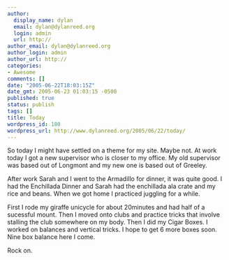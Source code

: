```yaml
---
author:
  display_name: dylan
  email: dylan@dylanreed.org
  login: admin
  url: http://
author_email: dylan@dylanreed.org
author_login: admin
author_url: http://
categories:
- Awesome
comments: []
date: "2005-06-22T18:03:15Z"
date_gmt: 2005-06-23 01:03:15 -0500
published: true
status: publish
tags: []
title: Today
wordpress_id: 180
wordpress_url: http://www.dylanreed.org/2005/06/22/today/
---
```


So today I might have settled on a theme for my site. Maybe not. At work today I got a new supervisor who is closer to my office. My old supervisor was based out of Longmont and my new one is based out of Greeley.

After work Sarah and I went to the Armadillo for dinner, it was quite good. I had the Enchillada Dinner and Sarah had the enchillada ala crate and my rice and beans. When we got home I practiced juggling for a while.

First I rode my giraffe unicycle for about 20minutes and had half of a sucessful mount. Then I moved onto clubs and practice tricks that involve stalling the club somewhere on my body. Then I did my Cigar Boxes. I worked on balances and vertical tricks. I hope to get 6 more boxes soon. Nine box balance here I come.

Rock on.
